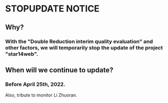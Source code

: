 # STOPUPDATE NOTICE

## Why?
### With the "Double Reduction interim quality evaluation" and other factors, we will temporarily stop the update of the project "star14web".

## When will we continue to update?
### Before April 25th, 2022.

Also, tribute to monitor Li Zhuoran.